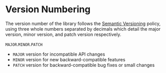 <a id="top"></a>
# Version Numbering

The version number of the library follows the [Semantic Versioning](http://semver.org/) policy, using three whole numbers separated by decimals which detail the major version, minor version, and patch version respectively.  

`MAJOR`.`MINOR`.`PATCH`

- `MAJOR` version for incompatible API changes
- `MINOR` version for new backward-compatible features
- `PATCH` version for backward-compatible bug fixes or small changes
